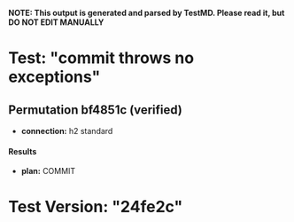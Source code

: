 **NOTE: This output is generated and parsed by TestMD. Please read it, but DO NOT EDIT MANUALLY**

# Test: "commit throws no exceptions" #

## Permutation bf4851c (verified) ##

- **connection:** h2 standard

#### Results ####

- **plan:** COMMIT

# Test Version: "24fe2c" #